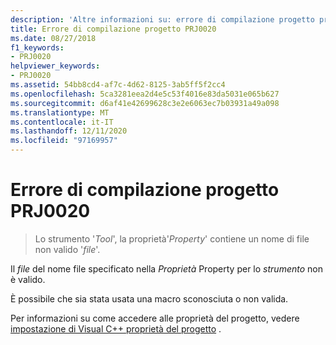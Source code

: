 ```yaml
---
description: 'Altre informazioni su: errore di compilazione progetto progetto PRJ0020'
title: Errore di compilazione progetto PRJ0020
ms.date: 08/27/2018
f1_keywords:
- PRJ0020
helpviewer_keywords:
- PRJ0020
ms.assetid: 54bb8cd4-af7c-4d62-8125-3ab5ff5f2cc4
ms.openlocfilehash: 5ca3281eea2d4e5c53f4016e83da5031e065b627
ms.sourcegitcommit: d6af41e42699628c3e2e6063ec7b03931a49a098
ms.translationtype: MT
ms.contentlocale: it-IT
ms.lasthandoff: 12/11/2020
ms.locfileid: "97169957"
---
```

# <a name="project-build-error-prj0020"></a>Errore di compilazione progetto PRJ0020

> Lo strumento '*Tool*', la proprietà'*Property*' contiene un nome di file non valido '*file*'.

Il *file* del nome file specificato nella *Proprietà* Property per lo *strumento* non è valido.

È possibile che sia stata usata una macro sconosciuta o non valida.

Per informazioni su come accedere alle proprietà del progetto, vedere [impostazione di Visual C++ proprietà del progetto](../../build/working-with-project-properties.md) .
